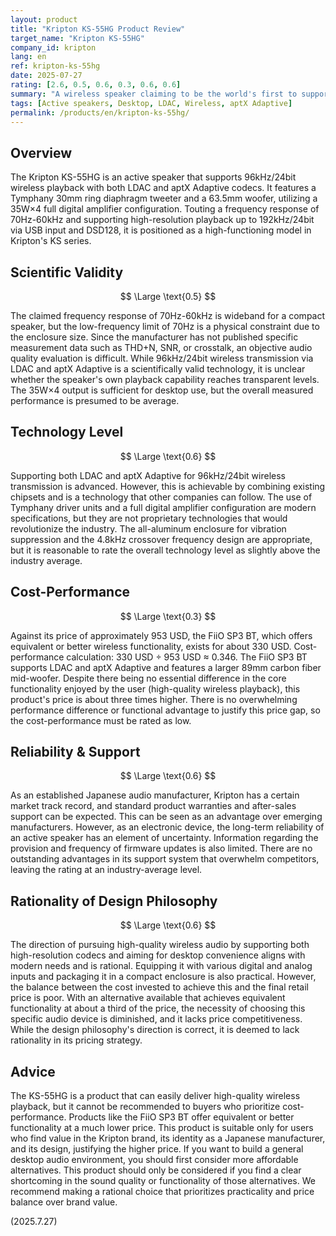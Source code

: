 ```yaml
---
layout: product
title: "Kripton KS-55HG Product Review"
target_name: "Kripton KS-55HG"
company_id: kripton
lang: en
ref: kripton-ks-55hg
date: 2025-07-27
rating: [2.6, 0.5, 0.6, 0.3, 0.6, 0.6]
summary: "A wireless speaker claiming to be the world's first to support both LDAC and aptX Adaptive, but with issues in its technology-price balance"
tags: [Active speakers, Desktop, LDAC, Wireless, aptX Adaptive]
permalink: /products/en/kripton-ks-55hg/
---
```

## Overview

The Kripton KS-55HG is an active speaker that supports 96kHz/24bit wireless playback with both LDAC and aptX Adaptive codecs. It features a Tymphany 30mm ring diaphragm tweeter and a 63.5mm woofer, utilizing a 35W×4 full digital amplifier configuration. Touting a frequency response of 70Hz-60kHz and supporting high-resolution playback up to 192kHz/24bit via USB input and DSD128, it is positioned as a high-functioning model in Kripton's KS series.

## Scientific Validity

$$ \Large \text{0.5} $$

The claimed frequency response of 70Hz-60kHz is wideband for a compact speaker, but the low-frequency limit of 70Hz is a physical constraint due to the enclosure size. Since the manufacturer has not published specific measurement data such as THD+N, SNR, or crosstalk, an objective audio quality evaluation is difficult. While 96kHz/24bit wireless transmission via LDAC and aptX Adaptive is a scientifically valid technology, it is unclear whether the speaker's own playback capability reaches transparent levels. The 35W×4 output is sufficient for desktop use, but the overall measured performance is presumed to be average.

## Technology Level

$$ \Large \text{0.6} $$

Supporting both LDAC and aptX Adaptive for 96kHz/24bit wireless transmission is advanced. However, this is achievable by combining existing chipsets and is a technology that other companies can follow. The use of Tymphany driver units and a full digital amplifier configuration are modern specifications, but they are not proprietary technologies that would revolutionize the industry. The all-aluminum enclosure for vibration suppression and the 4.8kHz crossover frequency design are appropriate, but it is reasonable to rate the overall technology level as slightly above the industry average.

## Cost-Performance

$$ \Large \text{0.3} $$

Against its price of approximately 953 USD, the FiiO SP3 BT, which offers equivalent or better wireless functionality, exists for about 330 USD. Cost-performance calculation: 330 USD ÷ 953 USD ≈ 0.346. The FiiO SP3 BT supports LDAC and aptX Adaptive and features a larger 89mm carbon fiber mid-woofer. Despite there being no essential difference in the core functionality enjoyed by the user (high-quality wireless playback), this product's price is about three times higher. There is no overwhelming performance difference or functional advantage to justify this price gap, so the cost-performance must be rated as low.

## Reliability & Support

$$ \Large \text{0.6} $$

As an established Japanese audio manufacturer, Kripton has a certain market track record, and standard product warranties and after-sales support can be expected. This can be seen as an advantage over emerging manufacturers. However, as an electronic device, the long-term reliability of an active speaker has an element of uncertainty. Information regarding the provision and frequency of firmware updates is also limited. There are no outstanding advantages in its support system that overwhelm competitors, leaving the rating at an industry-average level.

## Rationality of Design Philosophy

$$ \Large \text{0.6} $$

The direction of pursuing high-quality wireless audio by supporting both high-resolution codecs and aiming for desktop convenience aligns with modern needs and is rational. Equipping it with various digital and analog inputs and packaging it in a compact enclosure is also practical. However, the balance between the cost invested to achieve this and the final retail price is poor. With an alternative available that achieves equivalent functionality at about a third of the price, the necessity of choosing this specific audio device is diminished, and it lacks price competitiveness. While the design philosophy's direction is correct, it is deemed to lack rationality in its pricing strategy.

## Advice

The KS-55HG is a product that can easily deliver high-quality wireless playback, but it cannot be recommended to buyers who prioritize cost-performance. Products like the FiiO SP3 BT offer equivalent or better functionality at a much lower price. This product is suitable only for users who find value in the Kripton brand, its identity as a Japanese manufacturer, and its design, justifying the higher price. If you want to build a general desktop audio environment, you should first consider more affordable alternatives. This product should only be considered if you find a clear shortcoming in the sound quality or functionality of those alternatives. We recommend making a rational choice that prioritizes practicality and price balance over brand value.

(2025.7.27)
